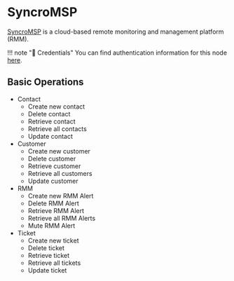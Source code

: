 # SyncroMSP

[SyncroMSP](https://syncromsp.com/) is a cloud-based remote monitoring and management platform (RMM).

!!! note "🔑 Credentials"
    You can find authentication information for this node [here](/integrations/credentials/syncroMsp/).


## Basic Operations

* Contact
    * Create new contact
    * Delete contact
    * Retrieve contact
    * Retrieve all contacts
    * Update contact
* Customer
    * Create new customer
    * Delete customer
    * Retrieve customer
    * Retrieve all customers
    * Update customer
* RMM
    * Create new RMM Alert
    * Delete RMM Alert
    * Retrieve RMM Alert
    * Retrieve all RMM Alerts
    * Mute RMM Alert
* Ticket
    * Create new ticket
    * Delete ticket
    * Retrieve ticket
    * Retrieve all tickets
    * Update ticket

